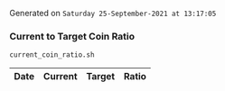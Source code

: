 Generated on `Saturday 25-September-2021 at 13:17:05`

### Current to Target Coin Ratio
`current_coin_ratio.sh`

Date|Current|Target|Ratio
---|---|---|---

